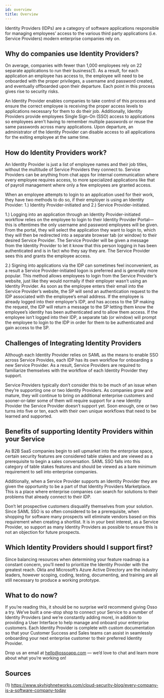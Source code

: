 ```yaml
---
id: overview
title: Overview
---
```

Identity Providers (IDPs) are a category of software applications responsible for managing employees’ access to the various third party applications (i.e. Service Providers) modern enterprise companies rely on. 

## Why do companies use Identity Providers?

On average, companies with fewer than 1,000 employees rely on 22 separate applications to run their business(1). As a result, for each application an employee has access to, the employee will need to be onboarded with the proper privileges, a username and password created, and eventually offboarded upon their departure. Each point in this process gives rise to security risks. 

An Identity Provider enables companies to take control of this process and ensure the correct employee is receiving the proper access levels to applications necessary for them to do their job. Additionally, Identity Providers provide employees Single Sign-On (SSO) access to applications so employees aren’t having to remember multiple passwords or reuse the same passwords across many applications. Upon departure, an administrator of the Identity Provider can disable access to all applications for the exiting employee at the same time. 


## How do Identity Providers work?

An Identity Provider is just a list of employee names and their job titles, without the multitude of Service Providers they connect to. Service Providers can be anything from chat apps for internal communication where every employee requires access, to more specialized applications like that of payroll management where only a few employees are granted access. 

When an employee attempts to login to an application used for their work, they have two methods to do so, if their employer is using an Identity Provider: 1.) Identity Provider-initiated and 2.) Service Provider-initiated.

1.) Logging into an application through an Identity Provider-initiated workflow relies on the employee to login to their Identity Provider Portal—this is oftentimes the only username and password employees will be given. From the portal, they will select the application they want to login to, which they will then be redirected into a separate browser tab (or window) to their desired Service Provider. The Service Provider will be given a message from the Identity Provider to let it know that this person logging in has been authenticated and is in fact who they say they are. The Service Provider sees this and grants the employee access. 


2.) Signing into applications via the IDP can sometimes feel inconvenient, as a result a Service Provider-initiated logon is preferred and is generally more popular. This method allows employees to login from the Service Provider’s website, just like they would normally if their employer wasn’t using an Identity Provider. As soon as the employee enters their email into the Service Provider’s website, the SP will send an authentication request to the IDP associated with the employee’s email address. If the employee is already logged into their employer’s IDP, and has access to the SP making the request, the IDP will return a message to the SP letting them know the employee’s identity has been authenticated and to allow them access. If the employee isn’t logged into their IDP, a separate tab (or window) will prompt the employee to login to the IDP in order for them to be authenticated and gain access to the SP.

## Challenges of Integrating Identity Providers

Although each Identity Provider relies on SAML as the means to enable SSO across Service Provides, each IDP has its own workflow for onboarding a new Service Provider. As a result, Service Providers are required to familiarize themselves with the workflow of each Identity Provider they support. 

Service Providers typically don’t consider this to be much of an issue when they’re supporting one or two Identity Providers. As companies grow and mature, they will continue to bring on additional enterprise customers and sooner-or-later some of them will require support for a new Identity Provider the Service Provider doesn’t support yet. Soon enough, one or two turns into five or ten, each with their own unique workflows that need to be learned and supported. 

## Benefits of supporting Identity Providers within your Service

As B2B SaaS companies begin to sell upmarket into the enterprise space, certain security features are considered table stakes and are viewed as a prerequisite to begin a sales conversation. SAML SSO falls into this category of table stakes features and should be viewed as a bare minimum requirement to sell into enterprise companies. 

Additionally, when a Service Provider supports an Identity Provider they are given the opportunity to be a part of that Identity Providers Marketplace. This is a place where enterprise companies can search for solutions to their problems that already connect to their IDP.

Don’t let prospective customers disqualify themselves from your solution. Since SAML SSO is so often considered to be a prerequisite, when shopping for software many prospects will eliminate vendors based on this requirement when creating a shortlist. It is in your best interest, as a Service Provider, so support as many Identity Providers as possible to ensure this is not an objection for future prospects. 

## Which Identity Providers should I support first?

Since balancing resources when determining your feature roadmap is a constant concern, you’ll need to prioritize the Identity Provider with the greatest reach. Okta and Microsoft’s Azure Active Directory are the industry leaders, however scoping, coding, testing, documenting, and training are all still necessary to produce a working prototype. 

## What to do now?

If you’re reading this, it should be no surprise we’d recommend giving Osso a try. We’ve built a one-stop shop to connect your Service to a number of Identity Providers (and we’re constantly adding more), in addition to providing a User Interface to help manage and onboard your enterprise customers. Each Identity Provider is complete with custom documentation so that your Customer Success and Sales teams can assist in seamlessly onboarding your next enterprise customer to their preferred Identity Provider. 

Drop us an email at hello@ossoapp.com — we’d love to chat and learn more about what you’re working on!


## Sources

(1) https://www.skyhighnetworks.com/cloud-security-blog/every-company-is-a-software-company-today

